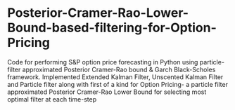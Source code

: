 # Posterior-Cramer-Rao-Lower-Bound-based-filtering-for-Option-Pricing
Code for performing S&P option price forecasting in Python using particle-filter approximated Posterior Cramer-Rao bound & Garch Black-Scholes framework. 
Implemented Extended Kalman Filter, Unscented Kalman Filter and Particle filter along with first of a kind for Option Pricing- a particle filter approximated Posterior Cramer-Rao Lower Bound for selecting most optimal filter at each time-step 
